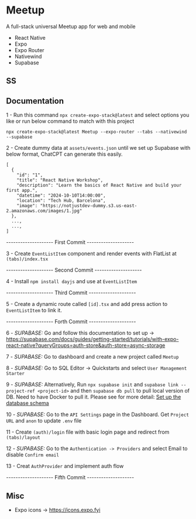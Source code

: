 # Meetup

A full-stack universal Meetup app for web and mobile

- React Native
- Expo
- Expo Router
- Nativewind
- Supabase

## SS

## Documentation

1 - Run this command `npx create-expo-stack@latest` and select options you like or run below command to match with this project

`npx create-expo-stack@latest Meetup --expo-router --tabs --nativewind --supabase`

2 - Create dummy data at `assets/events.json` until we set up Supabase with below format, ChatCPT can generate this easily.

```
[
  {
    "id": "1",
    "title": "React Native Workshop",
    "description": "Learn the basics of React Native and build your first app.",
    "datetime": "2024-10-10T14:00:00",
    "location": "Tech Hub, Barcelona",
    "image": "https://notjustdev-dummy.s3.us-east-2.amazonaws.com/images/1.jpg"
  },
  ...,
  ...,
]
```

-------------------- First Commit --------------------

3 - Create `EventListItem` component and render events with FlatList at `(tabs)/index.tsx`

-------------------- Second Commit --------------------

4 - Install `npm install dayjs` and use at `EventListItem`

-------------------- Third Commit --------------------

5 - Create a dynamic route called `[id].tsx` and add press action to `EventListItem` to link it.

-------------------- Forth Commit --------------------

6 - _SUPABASE:_ Go and follow this documentation to set up -> https://supabase.com/docs/guides/getting-started/tutorials/with-expo-react-native?queryGroups=auth-store&auth-store=async-storage

7 - _SUPABASE:_ Go to dashboard and create a new project called `Meetup`

8 - _SUPABASE:_ Go to SQL Editor -> Quickstarts and select `User Management Starter`

9 - _SUPABASE:_ Alternatively, Run `npx supabase init` and `supabase link --project-ref <project-id>` and then `supabase db pull` to pull local version of DB. Need to have Docker to pull it. Please see for more detail: [Set up the database schema](https://supabase.com/docs/guides/getting-started/tutorials/with-expo-react-native?queryGroups=auth-store&auth-store=async-storage#set-up-the-database-schema)

10 - _SUPABASE:_ Go to the `API Settings` page in the Dashboard. Get `Project URL` and `anon` to update `.env` file

11 - Create `(auth)/login` file with basic login page and redirect from `(tabs)/layout`

12 - _SUPABASE:_ Go to the `Authentication -> Providers` and select Email to disable `Confirm email`

13 - Creat `AuthProvider` and implement auth flow

-------------------- Fifth Commit --------------------

## Misc

- Expo icons -> https://icons.expo.fyi
